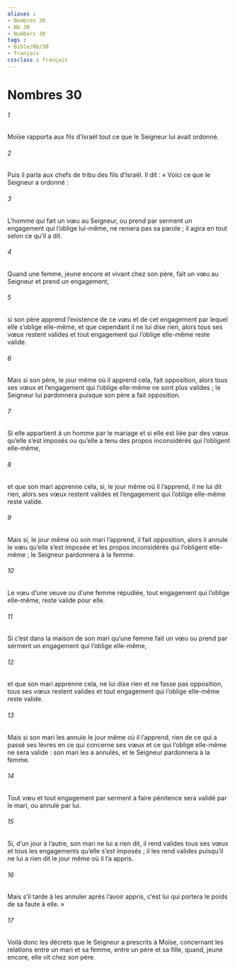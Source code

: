 ```yaml
---
aliases : 
- Nombres 30
- Nb 30
- Numbers 30
tags : 
- Bible/Nb/30
- français
cssclass : français
---
```


# Nombres 30

###### 1
Moïse rapporta aux fils d’Israël tout ce que le Seigneur lui avait ordonné.
###### 2
Puis il parla aux chefs de tribu des fils d’Israël. Il dit : « Voici ce que le Seigneur a ordonné :
###### 3
L’homme qui fait un vœu au Seigneur, ou prend par serment un engagement qui l’oblige lui-même, ne reniera pas sa parole ; il agira en tout selon ce qu’il a dit.
###### 4
Quand une femme, jeune encore et vivant chez son père, fait un vœu au Seigneur et prend un engagement,
###### 5
si son père apprend l’existence de ce vœu et de cet engagement par lequel elle s’oblige elle-même, et que cependant il ne lui dise rien, alors tous ses vœux restent valides et tout engagement qui l’oblige elle-même reste valide.
###### 6
Mais si son père, le jour même où il apprend cela, fait opposition, alors tous ses vœux et l’engagement qui l’oblige elle-même ne sont plus valides ; le Seigneur lui pardonnera puisque son père a fait opposition.
###### 7
Si elle appartient à un homme par le mariage et si elle est liée par des vœux qu’elle s’est imposés ou qu’elle a tenu des propos inconsidérés qui l’obligent elle-même,
###### 8
et que son mari apprenne cela, si, le jour même où il l’apprend, il ne lui dit rien, alors ses vœux restent valides et l’engagement qui l’oblige elle-même reste valide.
###### 9
Mais si, le jour même où son mari l’apprend, il fait opposition, alors il annule le vœu qu’elle s’est imposée et les propos inconsidérés qui l’obligent elle-même ; le Seigneur pardonnera à la femme.
###### 10
Le vœu d’une veuve ou d’une femme répudiée, tout engagement qui l’oblige elle-même, reste valide pour elle.
###### 11
Si c’est dans la maison de son mari qu’une femme fait un vœu ou prend par serment un engagement qui l’oblige elle-même,
###### 12
et que son mari apprenne cela, ne lui dise rien et ne fasse pas opposition, tous ses vœux restent valides et tout engagement qui l’oblige elle-même reste valide.
###### 13
Mais si son mari les annule le jour même où il l’apprend, rien de ce qui a passé ses lèvres en ce qui concerne ses vœux et ce qui l’oblige elle-même ne sera valide : son mari les a annulés, et le Seigneur pardonnera à la femme.
###### 14
Tout vœu et tout engagement par serment à faire pénitence sera validé par le mari, ou annulé par lui.
###### 15
Si, d’un jour à l’autre, son mari ne lui a rien dit, il rend valides tous ses vœux et tous les engagements qu’elle s’est imposés ; il les rend valides puisqu’il ne lui a rien dit le jour même où il l’a appris.
###### 16
Mais s’il tarde à les annuler après l’avoir appris, c’est lui qui portera le poids de sa faute à elle. »
###### 17
Voilà donc les décrets que le Seigneur a prescrits à Moïse, concernant les relations entre un mari et sa femme, entre un père et sa fille, quand, jeune encore, elle vit chez son père.
